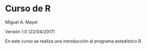 # Curso de R 
Miguel A. Mayer

Versión 1.0 (22/04/2017)

En este curso se realiza una introducción al programa estadístico R. 
